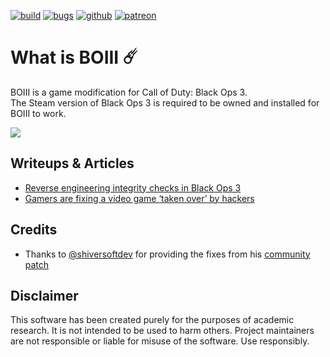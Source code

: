[![build](https://img.shields.io/github/actions/workflow/status/momo5502/boiii/build.yml?branch=main&label=Build&logo=github)](https://github.com/momo5502/boiii/actions)
[![bugs](https://img.shields.io/github/issues/momo5502/boiii/bug?label=Bugs)](https://github.com/momo5502/boiii/issues?q=is%3Aissue+is%3Aopen+label%3Abug)
[![github](https://img.shields.io/badge/GitHub-support-c96198.svg?logo=github)](https://github.com/sponsors/momo5502)
[![patreon](https://img.shields.io/badge/Patreon-support-red.svg?logo=patreon)](https://www.patreon.com/xlabsproject)


# What is BOIII ☄️

BOIII is a game modification for Call of Duty: Black Ops 3.  
The Steam version of Black Ops 3 is required to be owned and installed for BOIII to work.

<img src="https://encrypted-tbn0.gstatic.com/images?q=tbn:ANd9GcQeSXYzQITJrcjiifN1nqX1fsVE7VwLZ3vl2g&usqp=CAU">

## Writeups & Articles

- <a href="https://momo5502.com/posts/2022-11-17-reverse-engineering-integrity-checks-in-black-ops-3/">Reverse engineering integrity checks in Black Ops 3</a>
- <a href="https://techcrunch.com/2023/02/28/gamers-are-fixing-a-video-game-taken-over-by-hackers/">Gamers are fixing a video game ‘taken over’ by hackers</a>

## Credits

- Thanks to <a href="https://github.com/shiversoftdev">@shiversoftdev</a> for providing the fixes from his <a href="https://github.com/shiversoftdev/t7patch">community patch</a>

## Disclaimer

This software has been created purely for the purposes of
academic research. It is not intended to be used to harm
others. Project maintainers are not responsible or
liable for misuse of the software. Use responsibly.

